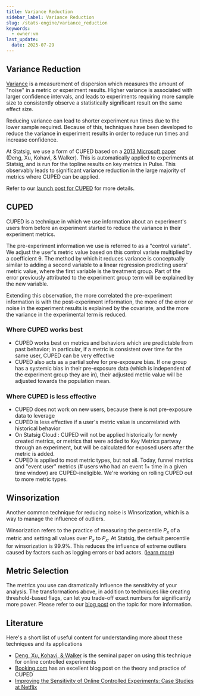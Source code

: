 ```yaml
---
title: Variance Reduction
sidebar_label: Variance Reduction
slug: /stats-engine/variance_reduction
keywords:
  - owner:vm
last_update:
  date: 2025-07-29
---
```


## Variance Reduction

[Variance](/stats-engine/variance) is a measurement of dispersion which measures the amount of "noise" in a metric or experiment results. Higher variance is associated with larger confidence intervals, and leads to experiments requiring more sample size to consistently observe a statistically significant result on the same effect size.

Reducing variance can lead to shorter experiment run times due to the lower sample required. Because of this, techniques have been developed to reduce the variance in experiment results in order to reduce run times and increase confidence.

At Statsig, we use a form of CUPED based on a [2013 Microsoft paper](https://www.exp-platform.com/Documents/2013-02-CUPED-ImprovingSensitivityOfControlledExperiments.pdf) (Deng, Xu, Kohavi, & Walker). This is automatically applied to experiments at Statsig, and is run for the topline results on key metrics in Pulse. This observably leads to significant variance reduction in the large majority of metrics where CUPED can be applied.

Refer to our [launch post for CUPED](https://blog.statsig.com/cuped-on-statsig-d57f23122d0e) for more details.

## CUPED

CUPED is a technique in which we use information about an experiment's users from before an experiment started to reduce the variance in their experiment metrics.

The pre-experiment information we use is referred to as a "control variate". We adjust the user's metric value based on this control variate multiplied by a coefficient θ. The method by which it reduces variance is conceptually similar to adding a second variable to a linear regression predicting users' metric value, where the first variable is the treatment group. Part of the error previously attributed to the experiment group term will be explained by the new variable.

Extending this observation, the more correlated the pre-experiment information is with the post-experiment information, the more of the error or noise in the experiment results is explained by the covariate, and the more the variance in the experimental term is reduced.

### Where CUPED works best

- CUPED works best on metrics and behaviors which are predictable from past behavior; in particular, if a metric is consistent over time for the same user, CUPED can be very effective
- CUPED also acts as a partial solve for pre-exposure bias. If one group has a systemic bias in their pre-exposure data (which is independent of the experiment group they are in), their adjusted metric value will be adjusted towards the population mean.

### Where CUPED is less effective

- CUPED does not work on new users, because there is not pre-exposure data to leverage
- CUPED is less effective if a user's metric value is uncorrelated with historical behavior
- On Statsig Cloud : CUPED will not be applied historically for newly created metrics, or metrics that were added to Key Metrics partway through an experiment, but will be calculated for exposed users after the metric is added.
- CUPED is applied to most metric types, but not all. Today, funnel metrics and "event user" metrics (# users who had an event 1+ time in a given time window) are CUPED-ineligible. We're working on rolling CUPED out to more metric types.

## Winsorization

Another common technique for reducing noise is Winsorization, which is a way to manage the influence of outliers.

Winsorization refers to the practice of measuring the percentile _P<sub>x</sub>_ of a metric and setting all values over _P<sub>x</sub>_ to _P<sub>x</sub>_. At Statsig, the default percentile for winsorization is 99.9%. This reduces the influence of extreme outliers caused by factors such as logging errors or bad actors. ([learn more](https://docs.statsig.com/stats-engine/methodologies/winsorization/))

## Metric Selection

The metrics you use can dramatically influence the sensitivity of your analysis. The transformations above, in addition to techniques like creating threshold-based flags, can let you trade-off exact numbers for significantly more power. Please refer to our [blog post](https://www.statsig.com/blog/understanding-and-reducing-variance-and-standard-deviation) on the topic for more information.

## Literature

Here's a short list of useful content for understanding more about these techniques and its applications

- [Deng, Xu, Kohavi, & Walker](https://exp-platform.com/Documents/2013-02-CUPED-ImprovingSensitivityOfControlledExperiments.pdf) is the seminal paper on using this technique for online controlled experiments
- [Booking.com](https://booking.ai/how-booking-com-increases-the-power-of-online-experiments-with-cuped-995d186fff1d) has an excellent blog post on the theory and practice of CUPED
- [Improving the Sensitivity of Online Controlled Experiments: Case Studies at Netflix](https://www.kdd.org/kdd2016/papers/files/adp0945-xieA.pdf)

